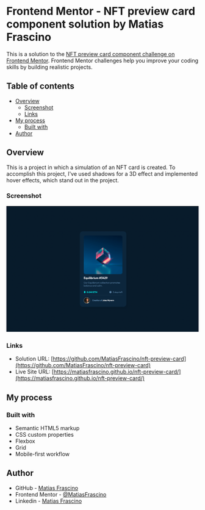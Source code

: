 # Frontend Mentor - NFT preview card component solution by Matias Frascino

This is a solution to the [NFT preview card component challenge on Frontend Mentor](https://www.frontendmentor.io/challenges/nft-preview-card-component-SbdUL_w0U). Frontend Mentor challenges help you improve your coding skills by building realistic projects.

## Table of contents

- [Overview](#overview)
  - [Screenshot](#screenshot)
  - [Links](#links)
- [My process](#my-process)
  - [Built with](#built-with)
- [Author](#author)


## Overview
This is a project in which a simulation of an NFT card is created. To accomplish this project, I've used shadows for a 3D effect and implemented hover effects, which stand out in the project.

### Screenshot
![](./images/nft.png)

### Links

- Solution URL: [https://github.com/MatiasFrascino/nft-preview-card](https://github.com/MatiasFrascino/nft-preview-card)
- Live Site URL: [https://matiasfrascino.github.io/nft-preview-card/](https://matiasfrascino.github.io/nft-preview-card/)

## My process

### Built with

- Semantic HTML5 markup
- CSS custom properties
- Flexbox
- Grid
- Mobile-first workflow

## Author

- GitHub - [Matias Frascino](https://github.com/MatiasFrascino)
- Frontend Mentor - [@MatiasFrascino](https://www.frontendmentor.io/profile/MatiasFrascino)
- Linkedin - [Matias Frascino](https://www.linkedin.com/in/matias-sebastian-frascino-60332316b/)
